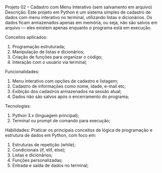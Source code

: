 Projeto 02 – Cadastro com Menu Interativo (sem salvamento em arquivo)
Descrição:
  Este projeto em Python é um sistema simples de cadastro de dados com menu interativo no terminal, utilizando listas e dicionários. Os dados ficam armazenados apenas em memória, ou seja, não são salvos em arquivo — eles existem apenas enquanto o programa está em execução.

Conceitos aplicados:
  1) Programação estruturada;
  2) Manipulação de listas e dicionários;
  3) Criação de funções para organizar o código;
  4) Interação com o usuário via terminal;

Funcionalidades: 
  1) Menu interativo com opções de cadastro e listagem;
  2) Cadastro de informações como nome, idade, e-mail etc;
  3) Exibição dos cadastros armazenados na sessão atual;
  4) Dados não são salvos após o encerramento do programa;

Tecnologias: 
  1) Python 3.x (linguagem principal);
  2) Terminal ou prompt de comando para execução;

Habilidades:
Praticar os principais conceitos de lógica de programação e estrutura de dados em Python, com foco em: 
1) Estruturas de repetição (while);
2) Condicionais (if, elif, else);
3) Listas e dicionários;
4) Funções personalizadas;
5) Entrada e saída de dados no terminal;
